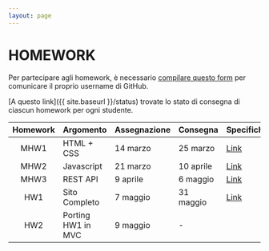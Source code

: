 ```yaml
---
layout: page
---
```


# HOMEWORK

Per partecipare agli homework, è necessario [compilare questo form](https://forms.gle/LMnKCVwjCrQe8qtS8) per comunicare il proprio username di GitHub.

[A questo link]({{ site.baseurl }}/status) trovate lo stato di consegna di ciascun homework per ogni studente.

| Homework | Argomento          | Assegnazione    | Consegna       | Specifiche   |
| :-------:| ------------------ | --------------- | ---------------|-------------- |
| MHW1     | HTML + CSS         | 14 marzo    | 25 marzo  | [Link](mhw1) |
| MHW2     | Javascript         | 21 marzo    | 10 aprile | [Link](mhw2) | 
| MHW3     | REST API           | 9 aprile  | 6 maggio  | [Link](mhw3) |
| HW1      | Sito Completo      | 7 maggio  | 31 maggio | [Link](hw1) | 
| HW2      | Porting HW1 in MVC | 9 maggio  | - | 
